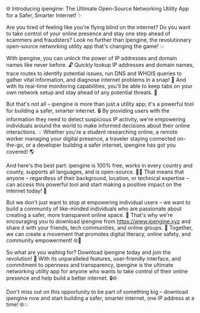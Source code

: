 🌐 Introducing ipengine: The Ultimate Open-Source Networking Utility App for a Safer, Smarter Internet! ✨

Are you tired of feeling like you're flying blind on the internet? Do you want to take control of your online presence and stay one step ahead of scammers and fraudsters? Look no further than ipengine, the revolutionary open-source networking utility app that's changing the game! 💥

With ipengine, you can unlock the power of IP addresses and domain names like never before. 🔓 Quickly lookup IP addresses and domain names, trace routes to identify potential issues, run DNS and WHOIS queries to gather vital information, and diagnose internet problems in a snap! 🔧 And with its real-time monitoring capabilities, you'll be able to keep tabs on your own network setup and stay ahead of any potential threats. 🚫

But that's not all – ipengine is more than just a utility app; it's a powerful tool for building a safer, smarter internet. 🔒 By providing users with the information they need to detect suspicious IP activity, we're empowering individuals around the world to make informed decisions about their online interactions. 💡 Whether you're a student researching online, a remote worker managing your digital presence, a traveler staying connected on-the-go, or a developer building a safer internet, ipengine has got you covered! 🌎

And here's the best part: ipengine is 100% free, works in every country and county, supports all languages, and is open-source. 💸👥 That means that anyone – regardless of their background, location, or technical expertise – can access this powerful tool and start making a positive impact on the internet today! 🌟

But we don't just want to stop at empowering individual users – we want to build a community of like-minded individuals who are passionate about creating a safer, more transparent online space. 👥 That's why we're encouraging you to download ipengine from https://www.ipengine.xyz and share it with your friends, tech communities, and online groups. 🔁 Together, we can create a movement that promotes digital literacy, online safety, and community empowerment! 🌐🚀

So what are you waiting for? Download ipengine today and join the revolution! 🎉 With its unparalleled features, user-friendly interface, and commitment to openness and transparency, ipengine is the ultimate networking utility app for anyone who wants to take control of their online presence and help build a better internet. 🔒🌐

Don't miss out on this opportunity to be part of something big – download ipengine now and start building a safer, smarter internet, one IP address at a time! 🌐💥